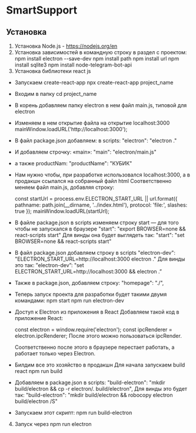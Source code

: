 # SmartSupport

## Установка
1. Установка Node.js - https://nodejs.org/en
2. Установка зависимостей в командную строку в раздел с проектом:
  npm install electron --save-dev
  npm install path
  npm install url
  npm install sqlite3
  npm install node-telegram-bot-api
3. Установка библиотеки react js
  - Запускаем create-react-app
    npx create-react-app project_name
  - Входим в папку
    cd project_name
  - В корень добавляем папку electron в нем файл main.js, типовой для electron
  - Изменяем в нем открытие файла на открытие localhost:3000
    mainWindow.loadURL('http://localhost:3000');
  - В файл package.json добавляем: в scripts:
    "electron": "electron ."
  - И добавляем строчку: «main»:
    "main": "electron/main.js"
  - а также productNam:
    "productName": "КУБИК"
  - Нам нужно чтобы, при разработке использовался localhost:3000, а в продакшн ссылался на собранный файл html
    Соответственно меняем файл main.js, добавляя строку:

      const startUrl = process.env.ELECTRON_START_URL || url.format({
        pathname: path.join(__dirname, '../index.html'),
        protocol: 'file:',
        slashes: true
      });
      mainWindow.loadURL(startUrl);
  - В файле package.json в scripts изменяем строку start — для того чтобы не запускался в браузере
    "start": "export BROWSER=none && react-scripts start"
    Для винды она будет выглядеть так:
    "start": "set BROWSER=none && react-scripts start"
  - В файл package.json добавляем строку в scripts
    "electron-dev": "ELECTRON_START_URL=http://localhost:3000 electron ."
    Для винды это так:
    ”electron-dev”: "set ELECTRON_START_URL=http://localhost:3000 && electron .”
  - Также в package.json, добавляем строку:
    "homepage": "./",
  - Теперь запуск проекта для разработки будет такими двумя командами:
    npm start
    npm run electron-dev
  - Доступ к Electron из приложения в React
    Добавляем такой код в приложение React:

    const electron = window.require('electron');
    const ipcRenderer  = electron.ipcRenderer;
    После этого можно пользоваться ipcRender.

    Соответственно после этого в браузере перестает работать, а работает только через Electron.
  - Билдим все это хозяйство в продакшн
    Для начала запускаем build react
    npm run build
  - Добавляем в package.json в scripts:
    "build-electron": "mkdir build/electron && cp -r electron/. build/electron",
    Для винды это будет так:
    "build-electron": "mkdir build/electron && robocopy electron build/electron /S"
  - Запускаем этот скрипт:
    npm run build-electron
4. Запуск через npm run electron